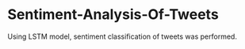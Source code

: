 # Sentiment-Analysis-Of-Tweets
Using LSTM model, sentiment classification of tweets was performed. 
